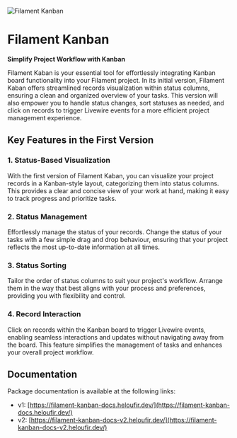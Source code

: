 ![Filament Kanban](https://filament-kanban.heloufir.dev/filament-kanban.png)

# Filament Kanban

**Simplify Project Workflow with Kanban**

Filament Kaban is your essential tool for effortlessly integrating Kanban board functionality into your Filament project. In its initial version, Filament Kaban offers streamlined records visualization within status columns, ensuring a clean and organized overview of your tasks. This version will also empower you to handle status changes, sort statuses as needed, and click on records to trigger Livewire events for a more efficient project management experience.

## Key Features in the First Version

### 1. Status-Based Visualization

With the first version of Filament Kaban, you can visualize your project records in a Kanban-style layout, categorizing them into status columns. This provides a clear and concise view of your work at hand, making it easy to track progress and prioritize tasks.

### 2. Status Management

Effortlessly manage the status of your records. Change the status of your tasks with a few simple drag and drop behaviour, ensuring that your project reflects the most up-to-date information at all times.

### 3. Status Sorting

Tailor the order of status columns to suit your project's workflow. Arrange them in the way that best aligns with your process and preferences, providing you with flexibility and control.

### 4. Record Interaction

Click on records within the Kanban board to trigger Livewire events, enabling seamless interactions and updates without navigating away from the board. This feature simplifies the management of tasks and enhances your overall project workflow.

## Documentation

Package documentation is available at the following links: 

- v1: [https://filament-kanban-docs.heloufir.dev/](https://filament-kanban-docs.heloufir.dev/)
- v2: [https://filament-kanban-docs-v2.heloufir.dev/](https://filament-kanban-docs-v2.heloufir.dev/)
